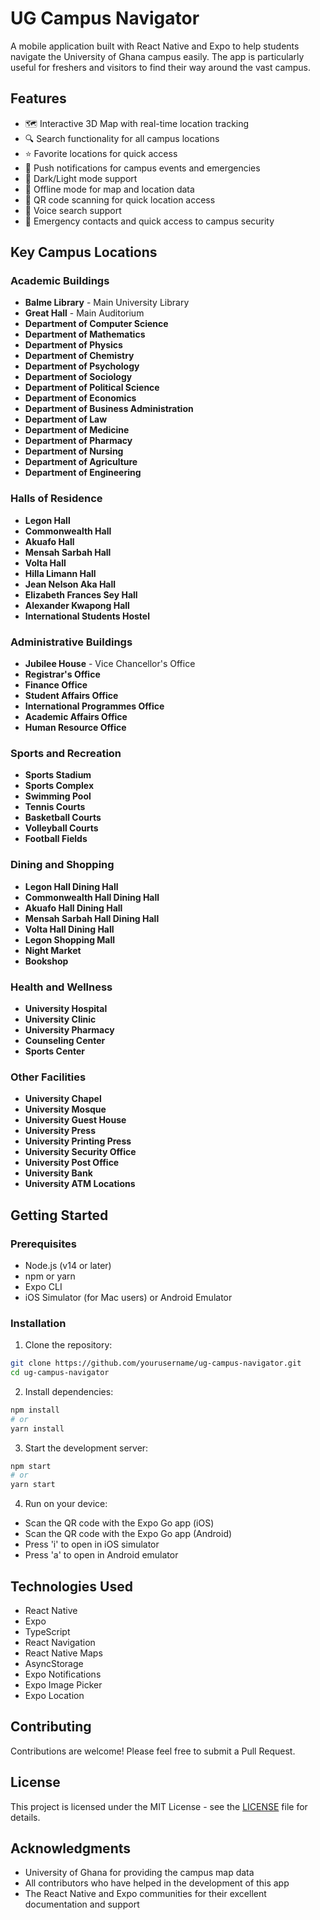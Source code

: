 # UG Campus Navigator

A mobile application built with React Native and Expo to help students navigate the University of Ghana campus easily. The app is particularly useful for freshers and visitors to find their way around the vast campus.

## Features

- 🗺️ Interactive 3D Map with real-time location tracking
- 🔍 Search functionality for all campus locations
- ⭐ Favorite locations for quick access
- 🔔 Push notifications for campus events and emergencies
- 🌙 Dark/Light mode support
- 📱 Offline mode for map and location data
- 🎯 QR code scanning for quick location access
- 🎤 Voice search support
- 🚨 Emergency contacts and quick access to campus security

## Key Campus Locations

### Academic Buildings
- **Balme Library** - Main University Library
- **Great Hall** - Main Auditorium
- **Department of Computer Science**
- **Department of Mathematics**
- **Department of Physics**
- **Department of Chemistry**
- **Department of Psychology**
- **Department of Sociology**
- **Department of Political Science**
- **Department of Economics**
- **Department of Business Administration**
- **Department of Law**
- **Department of Medicine**
- **Department of Pharmacy**
- **Department of Nursing**
- **Department of Agriculture**
- **Department of Engineering**

### Halls of Residence
- **Legon Hall**
- **Commonwealth Hall**
- **Akuafo Hall**
- **Mensah Sarbah Hall**
- **Volta Hall**
- **Hilla Limann Hall**
- **Jean Nelson Aka Hall**
- **Elizabeth Frances Sey Hall**
- **Alexander Kwapong Hall**
- **International Students Hostel**

### Administrative Buildings
- **Jubilee House** - Vice Chancellor's Office
- **Registrar's Office**
- **Finance Office**
- **Student Affairs Office**
- **International Programmes Office**
- **Academic Affairs Office**
- **Human Resource Office**

### Sports and Recreation
- **Sports Stadium**
- **Sports Complex**
- **Swimming Pool**
- **Tennis Courts**
- **Basketball Courts**
- **Volleyball Courts**
- **Football Fields**

### Dining and Shopping
- **Legon Hall Dining Hall**
- **Commonwealth Hall Dining Hall**
- **Akuafo Hall Dining Hall**
- **Mensah Sarbah Hall Dining Hall**
- **Volta Hall Dining Hall**
- **Legon Shopping Mall**
- **Night Market**
- **Bookshop**

### Health and Wellness
- **University Hospital**
- **University Clinic**
- **University Pharmacy**
- **Counseling Center**
- **Sports Center**

### Other Facilities
- **University Chapel**
- **University Mosque**
- **University Guest House**
- **University Press**
- **University Printing Press**
- **University Security Office**
- **University Post Office**
- **University Bank**
- **University ATM Locations**

## Getting Started

### Prerequisites
- Node.js (v14 or later)
- npm or yarn
- Expo CLI
- iOS Simulator (for Mac users) or Android Emulator

### Installation

1. Clone the repository:
```bash
git clone https://github.com/yourusername/ug-campus-navigator.git
cd ug-campus-navigator
```

2. Install dependencies:
```bash
npm install
# or
yarn install
```

3. Start the development server:
```bash
npm start
# or
yarn start
```

4. Run on your device:
- Scan the QR code with the Expo Go app (iOS)
- Scan the QR code with the Expo Go app (Android)
- Press 'i' to open in iOS simulator
- Press 'a' to open in Android emulator

## Technologies Used

- React Native
- Expo
- TypeScript
- React Navigation
- React Native Maps
- AsyncStorage
- Expo Notifications
- Expo Image Picker
- Expo Location

## Contributing

Contributions are welcome! Please feel free to submit a Pull Request.

## License

This project is licensed under the MIT License - see the [LICENSE](LICENSE) file for details.

## Acknowledgments

- University of Ghana for providing the campus map data
- All contributors who have helped in the development of this app
- The React Native and Expo communities for their excellent documentation and support
